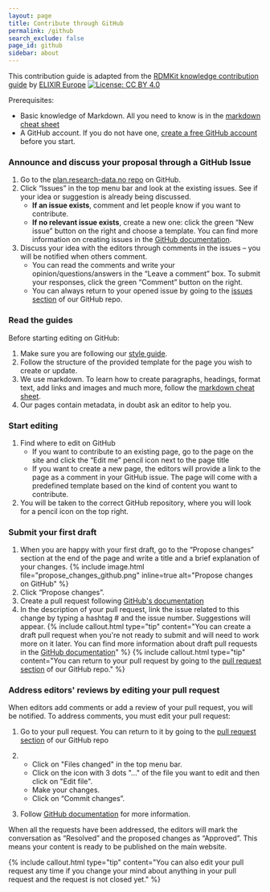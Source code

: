 ```yaml
---
layout: page
title: Contribute through GitHub
permalink: /github
search_exclude: false
page_id: github
sidebar: about
---
```


This contribution guide is adapted from the [RDMKit knowledge contribution guide](https://rdmkit.elixir-europe.org/how_to_contribute "How to contribute to RDMkit ") by [ELIXIR Europe](https://elixir-europe.org/ "ELIXIR Europe main page")  [![License: CC BY 4.0](https://img.shields.io/badge/License-CC_BY_4.0-lightgrey.svg)](https://creativecommons.org/licenses/by/4.0/)

Prerequisites:
* Basic knowledge of Markdown. All you need to know is in the [markdown cheat sheet](https://kramdown.gettalong.org/quickref.html)
* A GitHub account. If you do not have one, [create a free GitHub account](https://github.com/join) before you start.

### Announce and discuss your proposal through a GitHub Issue

1. Go to the [plan.research-data.no repo](https://github.com/DHP-stottepakke/pages) on GitHub.
2. Click “Issues” in the top menu bar and look at the existing issues. See if your idea or suggestion is already being discussed.
    * **If an issue exists**, comment and let people know if you want to contribute.
    * **If no relevant issue exists**, create a new one: click the green “New issue” button on the right and choose a template. You can find more information on creating issues in the [GitHub documentation](https://docs.github.com/en/github/managing-your-work-on-github/creating-an-issue).
3. Discuss your idea with the editors through comments in the issues – you will be notified when others comment.
    * You can read the comments and write your opinion/questions/answers in the “Leave a comment” box. To submit your responses, click the green “Comment” button on the right.
    * You can always return to your opened issue by going to the [issues section](https://github.com/DHP-stottepakke/pages/issues) of our GitHub repo.

### Read the guides

Before starting editing on GitHub:
1. Make sure you are following our [style guide](/pages/style_guide).
2. Follow the structure of the provided template for the page you wish to create or update. 
3. We use markdown. To learn how to create paragraphs, headings, format text, add links and images and much more, follow the [markdown cheat sheet](https://kramdown.gettalong.org/quickref.html).
4. Our pages contain metadata, in doubt ask an editor to help you.

### Start editing

1. Find where to edit on GitHub
    * If you want to contribute to an existing page, go to the page on the site and click the “Edit me” pencil icon <i class="fa-solid fa-pencil text-primary"></i> next to the page title
    * If you want to create a new page, the editors will provide a link to the page as a comment in your GitHub issue. The page will come with a predefined template based on the kind of content you want to contribute.
2. You will be taken to the correct GitHub repository, where you will look for a pencil icon on the top right.

### Submit your first draft

1. When you are happy with your first draft, go to the “Propose changes” section at the end of the page and write a title and a brief explanation of your changes.
    {% include image.html file="propose_changes_github.png" inline=true alt="Propose changes on GitHub" %}
2. Click “Propose changes”. 
3. Create a pull request following [GitHub's documentation](https://docs.github.com/en/pull-requests/collaborating-with-pull-requests/proposing-changes-to-your-work-with-pull-requests/creating-a-pull-request)
4. In the description of your pull request, link the issue related to this change by typing a hashtag # and the issue number. Suggestions will appear.
{% include callout.html type="tip" content="You can create a draft pull request when you're not ready to submit and will need to work more on it later. You can find more information about draft pull requests in the [GitHub documentation](https://docs.github.com/en/github/collaborating-with-issues-and-pull-requests/about-pull-requests#draft-pull-requests)" %}
{% include callout.html type="tip" content="You can return to your pull request by going to the [pull request section](https://github.com/DHP-stottepakke/pages/pulls) of our GitHub repo." %}

### Address editors' reviews by editing your pull request
When editors add comments or add a review of your pull request, you will be notified. To address comments, you must edit your pull request:
1. Go to your pull request. You can return to it by going to the [pull request section](https://github.com/DHP-stottepakke/pages/pulls) of our GitHub repo
2. * Click on "Files changed" in the top menu bar.
   * Click on the icon with 3 dots "..." of the file you  want to edit and then click on "Edit file".
   * Make your changes.
   * Click on “Commit changes”.
   
 3.  Follow [GitHub documentation](https://docs.github.com/en/pull-requests/collaborating-with-pull-requests/reviewing-changes-in-pull-requests/reviewing-proposed-changes-in-a-pull-request) for more information.

When all the requests have been addressed, the editors will mark the conversation as “Resolved” and the proposed changes as “Approved”. This means your content is ready to be published on the main website.

{% include callout.html type="tip" content="You can also edit your pull request any time if you change your mind about anything in your pull request and the request is not closed yet." %}
